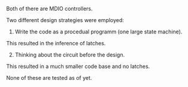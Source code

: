 Both of there are MDIO controllers.

Two different design strategies were employed:

  1. Write the code as a procedual programm (one large state machine).

  This resulted in the inference of latches.

  2. Thinking about the circuit before the design.

  This resulted in a much smaller code base and no latches.

None of these are tested as of yet.
